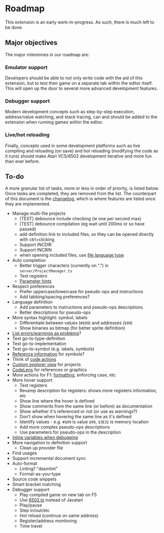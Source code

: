 # Roadmap

This extension is an early work-in-progress. As such, there is much left to be done.

## Major objectives

The major milestones in our roadmap are:

### Emulator support

Developers should be able to not only write code with the aid of this extension, but to test their game on a separate tab within the editor itself. This will open up the door to several more advanced development features.

### Debugger support

Modern development concepts such as step-by-step execution, address/value watching, and stack tracing, can and should be added to the extension when running games within the editor.

### Live/hot reloading

Finally, concepts used in some development platforms such as live compiling and reloading (on save) and hot reloading (modifying the code as it runs) should make Atari VCS/6502 development iterative and more fun than ever before.

## To-do

A more granular list of tasks, more or less in order of priority, is listed below. Once tasks are completed, they are removed from the list. The counterpart of this document is the [changelog](CHANGELOG.MD), which is where features are listed once they are implemented.

* Manage multi-file projects
  * [TEST] debounce include checking (ie one per second max)
  * [TEST] debounce compilation (eg wait until 200ms or so have passed)
  * add definition link to included files, so they can be opened directly with ctrl+clicking
  * Support INCDIR
  * Support INCBIN
  * when opening included files, use [file language type](https://code.visualstudio.com/updates/v1_9#_new-api-to-open-an-untitled-file-with-optional-language)
* Auto completion
  * Better trigger characters (currently on ".") in `server/ProjectManager.ts`
  * Test registers
  * [Parameter hints](https://code.visualstudio.com/docs/editor/editingevolved#_parameter-hints)
* Respect preferences
  * Prefer uppercase/lowercase for pseudo-ops and instructions
  * Add tabbing/spacing preferences?
* Language definition
  * Add parameters to instructions and pseudo-ops descriptions
  * Better descriptions for pseudo-ops
* More syntax highlight: symbol, labels
  * Differentiate between values (`#$99`) and addresses (`$99`)
  * Show binaries as bitmap (for better sprite definition)
* [List errors/warnings as problems](https://code.visualstudio.com/docs/editor/editingevolved#_errors-warnings)?
* Test go-to-type-definition
* Test go-to-implementation
* Test go-to-symbol (e.g. labels, symbols)
* [Reference information](https://code.visualstudio.com/docs/editor/editingevolved#_reference-information) for symbols?
* Think of [code actions](https://code.visualstudio.com/docs/editor/editingevolved#_code-action)
* [Custom explorer view](https://code.visualstudio.com/updates/v1_13#_extension-authoring) for projects
* [CodeLens](https://code.visualstudio.com/blogs/2017/02/12/code-lens-roundup) for references or graphics
* More actions for F1: [formatting](https://code.visualstudio.com/blogs/2016/11/15/formatters-best-practices), enforcing case, etc
* More hover support
  * Test registers
  * Revamp description for registers: shows more registers information, etc
  * Show line where the hover is defined
  * Show comments from the same line (or before) as documentation
  * Show whether it's referenced or not (or use as warnings?)
  * Don't show when hovering the same line as it's defined
  * Identify values - e.g.  `#$99` is value `$99`, `$3E32` is memory location
  * Add more complex pseudo-ops descriptions
  * Use parameters for pseudo-ops in the description
* [Inline variables when debugging](https://code.visualstudio.com/updates/v1_9#_inline-variable-values-in-source-code)
* More navigation to definition support
  * Clean up provider file
* Find usages
* Support incremental document sync
* Auto-format
  * Linting? "dasmlint"
  * Format-as-you-type
* Source code snippets
* Smart bracket matching
* Debugger support
  * Play compiled game on new tab on F5
  * Use [6502.ts](https://github.com/6502ts/6502.ts) instead of Javatari
  * Play/pause
  * Step in/out/etc
  * Hot reload (continue on same address)
  * Register/address monitoring
  * Time travel
